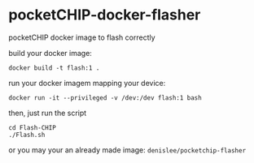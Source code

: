 # pocketCHIP-docker-flasher
pocketCHIP docker image to flash correctly

build your docker image:

```
docker build -t flash:1 .
```

run your docker imagem mapping your device:

```
docker run -it --privileged -v /dev:/dev flash:1 bash
```

then, just run the script

```
cd Flash-CHIP
./Flash.sh
```

or you may your an already made image: `denislee/pocketchip-flasher`
